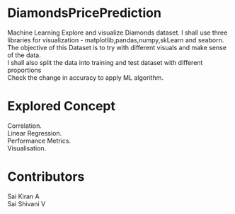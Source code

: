 # DiamondsPricePrediction
Machine Learning 
Explore and visualize Diamonds dataset. 
I shall use three libraries for visualization - matplotlib,pandas,numpy,skLearn and seaborn.   
The objective of this Dataset is to try with different visuals and make sense of the data.  
I shall also split the data into training and test dataset with different proportions  
Check the change in accuracy to apply  ML algorithm.  
# Explored Concept 
Correlation.  
Linear Regression.  
Performance Metrics.  
Visualisation. 

# Contributors
Sai Kiran A  
Sai Shivani V


